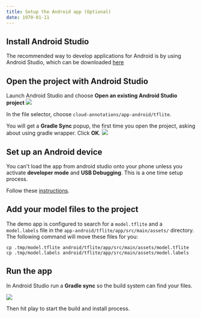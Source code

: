 ```yaml
---
title: Setup the Android app (Optional)
date: 1970-01-11
---
```


## Install Android Studio
The recommended way to develop applications for Android is by using Android Studio, which can be downloaded [here](https://developer.android.com/studio/index.html)

## Open the project with Android Studio
Launch Android Studio and choose **Open an existing Android Studio project**
![](https://codelabs.developers.google.com/codelabs/tensorflow-for-poets-2-tflite/img/1482ddc7911df61b.png)

In the file selector, choose `cloud-annotations/app-android/tflite`.

You will get a **Gradle Sync** popup, the first time you open the project, asking about using gradle wrapper. Click **OK**.
![](https://codelabs.developers.google.com/codelabs/tensorflow-for-poets-2-tflite/img/b9f9a03dd27fd1bb.png)

## Set up an Android device
You can't load the app from android studio onto your phone unless you activate **developer mode** and **USB Debugging**. This is a one time setup process.

Follow these [instructions](https://developer.android.com/studio/debug/dev-options.html#enable).

## Add your model files to the project
The demo app is configured to search for a `model.tflite` and a `model.labels` file in the `app-android/tflite/app/src/main/assets/` directory. The following command will move these files for you:

```
cp .tmp/model.tflite android/tflite/app/src/main/assets/model.tflite
cp .tmp/model.labels android/tflite/app/src/main/assets/model.labels
```

## Run the app
In Android Studio run a **Gradle sync** so the build system can find your files.

![](https://codelabs.developers.google.com/codelabs/tensorflow-for-poets-2-tflite/img/774326d4e89c2559.png)

Then hit play to start the build and install process.
